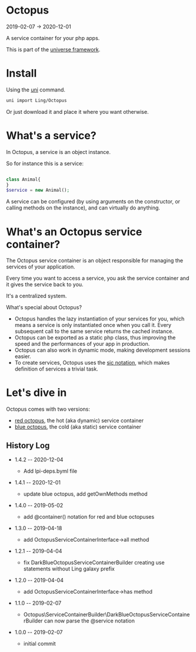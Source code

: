 Octopus
=======
2019-02-07 -> 2020-12-01



A service container for your php apps.


This is part of the [universe framework](https://github.com/karayabin/universe-snapshot).


Install
==========
Using the [uni](https://github.com/lingtalfi/universe-naive-importer) command.
```bash
uni import Ling/Octopus
```

Or just download it and place it where you want otherwise.





What's a service?
=================

In Octopus, a service is an object instance.

So for instance this is a service:

```php

class Animal{
}
$service = new Animal();
```


A service can be configured (by using arguments on the constructor, or calling methods on the instance),
and can virtually do anything.





What's an Octopus service container?
====================================

The Octopus service container is an object responsible for managing the services of your application.

Every time you want to access a service, you ask the service container and it gives the service back to you.

It's a centralized system.


What's special about Octopus?

- Octopus handles the lazy instantiation of your services for you, which means a service is only instantiated once when you call it. Every subsequent call to the same service returns the cached instance.
- Octopus can be exported as a static php class, thus improving the speed and the performances of your app in production.
- Octopus can also work in dynamic mode, making development sessions easier.
- To create services, Octopus uses the [sic notation](https://github.com/lingtalfi/NotationFan/blob/master/sic.md), which makes definition of services a trivial task.



Let's dive in
=============

Octopus comes with two versions:

- [red octopus](https://github.com/lingtalfi/Octopus/blob/master/doc/RedOctopusServiceContainer.md), the hot (aka dynamic) service container
- [blue octopus](https://github.com/lingtalfi/Octopus/blob/master/doc/BlueOctopusServiceContainer.md), the cold (aka static) service container















History Log
------------------

- 1.4.2 -- 2020-12-04

    - Add lpi-deps.byml file

- 1.4.1 -- 2020-12-01

    - update blue octopus, add getOwnMethods method
    
- 1.4.0 -- 2019-05-02

    - add @container() notation for red and blue octopuses
    
- 1.3.0 -- 2019-04-18

    - add OctopusServiceContainerInterface->all method
    
- 1.2.1 -- 2019-04-04

    - fix DarkBlueOctopusServiceContainerBuilder creating use statements without Ling galaxy prefix
    
- 1.2.0 -- 2019-04-04

    - add OctopusServiceContainerInterface->has method
    
- 1.1.0 -- 2019-02-07

    - Octopus\ServiceContainerBuilder\DarkBlueOctopusServiceContainerBuilder can now parse the @service notation

- 1.0.0 -- 2019-02-07

    - initial commit


